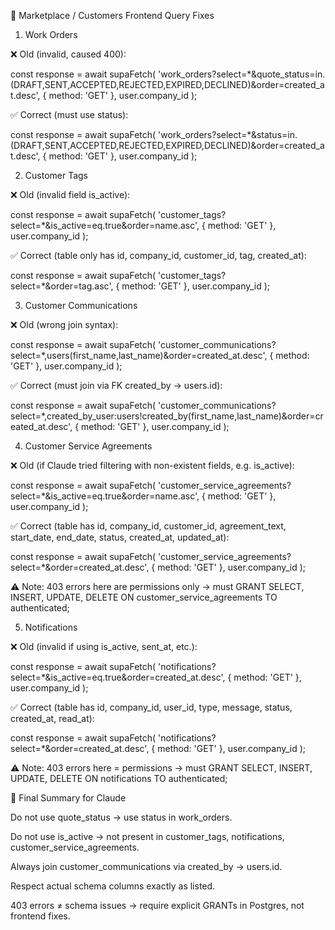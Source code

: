 🚨 Marketplace / Customers Frontend Query Fixes
1. Work Orders

❌ Old (invalid, caused 400):

const response = await supaFetch(
  'work_orders?select=*&quote_status=in.(DRAFT,SENT,ACCEPTED,REJECTED,EXPIRED,DECLINED)&order=created_at.desc',
  { method: 'GET' },
  user.company_id
);


✅ Correct (must use status):

const response = await supaFetch(
  'work_orders?select=*&status=in.(DRAFT,SENT,ACCEPTED,REJECTED,EXPIRED,DECLINED)&order=created_at.desc',
  { method: 'GET' },
  user.company_id
);

2. Customer Tags

❌ Old (invalid field is_active):

const response = await supaFetch(
  'customer_tags?select=*&is_active=eq.true&order=name.asc',
  { method: 'GET' },
  user.company_id
);


✅ Correct (table only has id, company_id, customer_id, tag, created_at):

const response = await supaFetch(
  'customer_tags?select=*&order=tag.asc',
  { method: 'GET' },
  user.company_id
);

3. Customer Communications

❌ Old (wrong join syntax):

const response = await supaFetch(
  'customer_communications?select=*,users(first_name,last_name)&order=created_at.desc',
  { method: 'GET' },
  user.company_id
);


✅ Correct (must join via FK created_by → users.id):

const response = await supaFetch(
  'customer_communications?select=*,created_by_user:users!created_by(first_name,last_name)&order=created_at.desc',
  { method: 'GET' },
  user.company_id
);

4. Customer Service Agreements

❌ Old (if Claude tried filtering with non-existent fields, e.g. is_active):

const response = await supaFetch(
  'customer_service_agreements?select=*&is_active=eq.true&order=name.asc',
  { method: 'GET' },
  user.company_id
);


✅ Correct (table has id, company_id, customer_id, agreement_text, start_date, end_date, status, created_at, updated_at):

const response = await supaFetch(
  'customer_service_agreements?select=*&order=created_at.desc',
  { method: 'GET' },
  user.company_id
);


⚠️ Note: 403 errors here are permissions only → must GRANT SELECT, INSERT, UPDATE, DELETE ON customer_service_agreements TO authenticated;

5. Notifications

❌ Old (invalid if using is_active, sent_at, etc.):

const response = await supaFetch(
  'notifications?select=*&is_active=eq.true&order=created_at.desc',
  { method: 'GET' },
  user.company_id
);


✅ Correct (table has id, company_id, user_id, type, message, status, created_at, read_at):

const response = await supaFetch(
  'notifications?select=*&order=created_at.desc',
  { method: 'GET' },
  user.company_id
);


⚠️ Note: 403 errors here = permissions → must GRANT SELECT, INSERT, UPDATE, DELETE ON notifications TO authenticated;

🎯 Final Summary for Claude

Do not use quote_status → use status in work_orders.

Do not use is_active → not present in customer_tags, notifications, customer_service_agreements.

Always join customer_communications via created_by → users.id.

Respect actual schema columns exactly as listed.

403 errors ≠ schema issues → require explicit GRANTs in Postgres, not frontend fixes.